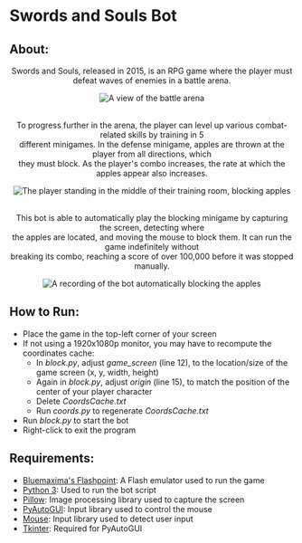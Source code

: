 # Swords and Souls Bot

## About:
<div align="center">
  <p>
    Swords and Souls, released in 2015, is an RPG game where the player must defeat waves of enemies in a battle arena. 
  </p>
  <img src="https://github.com/PedroDosS/Swords-and-Souls-Bot/assets/90741843/3245e85b-6e7e-4726-a6fc-e8d053b21177", alt="A view of the battle arena">
  <br><br>
  <p> 
    To progress further in the arena, the player can level up various combat-related skills by training in 5<br>
    different minigames. In the defense minigame, apples are thrown at the player from all directions, which<br>
    they must block. As the player's combo increases, the rate at which the apples appear also increases.
  </p>
  <img src="https://github.com/user-attachments/assets/2a68dae3-b1ed-4997-97b7-d78f6e42fc18", alt="The player standing in the middle of their training room, blocking apples">
  <br><br>
  <p>
    This bot is able to automatically play the blocking minigame by capturing the screen, detecting where<br>
    the apples are located, and moving the mouse to block them. It can run the game indefinitely without<br>
    breaking its combo, reaching a score of over 100,000 before it was stopped manually.
  </p>
  <img src="https://github.com/user-attachments/assets/2c162450-272b-467f-a8ba-6680e6c8e54d", alt="A recording of the bot automatically blocking the apples">
</div>
 
## How to Run:
- Place the game in the top-left corner of your screen
- If not using a 1920x1080p monitor, you may have to recompute the coordinates cache:
  - In *block.py*, adjust *game_screen* (line 12), to the location/size of the game screen (x, y, width, height)
  - Again in *block.py*, adjust *origin* (line 15), to match the position of the center of your player character 
  - Delete *CoordsCache.txt*
  - Run *coords.py* to regenerate *CoordsCache.txt*
- Run *block.py* to start the bot
- Right-click to exit the program

## Requirements:
- [Bluemaxima's Flashpoint](https://flashpointarchive.org/downloads): A Flash emulator used to run the game
- [Python 3](https://www.python.org/downloads/): Used to run the bot script
- [Pillow](https://pillow.readthedocs.io/en/stable/): Image processing library used to capture the screen
- [PyAutoGUI](https://pyautogui.readthedocs.io/en/latest/): Input library used to control the mouse
- [Mouse](https://pypi.org/project/mouse/): Input library used to detect user input
- [Tkinter](https://docs.python.org/3/library/tkinter.html): Required for PyAutoGUI
